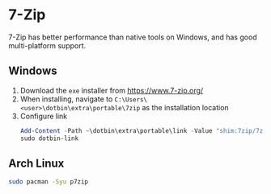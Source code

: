 # 7-Zip
7-Zip has better performance than native tools on Windows, and has good multi-platform support.

## Windows
1. Download the `exe` installer from https://www.7-zip.org/
2. When installing, navigate to `C:\Users\<user>\dotbin\extra\portable\7zip` as the installation location
3. Configure link
    ```powershell
    Add-Content -Path ~\dotbin\extra\portable\link -Value "shim:7zip/7z.exe`nshim:7zip/7zFM.exe"
    sudo dotbin-link  
    ```

## Arch Linux
```bash
sudo pacman -Syu p7zip
```
